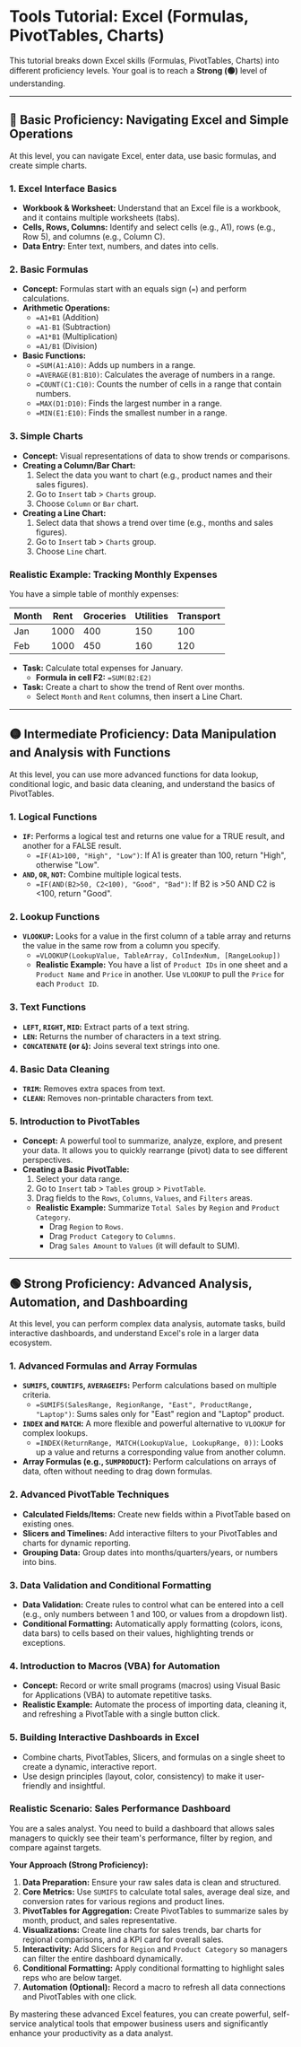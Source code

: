 # Tools Tutorial: Excel (Formulas, PivotTables, Charts)

This tutorial breaks down Excel skills (Formulas, PivotTables, Charts) into different proficiency levels. Your goal is to reach a **Strong (🟢)** level of understanding.

---

## 🔵 Basic Proficiency: Navigating Excel and Simple Operations

At this level, you can navigate Excel, enter data, use basic formulas, and create simple charts.

### 1. Excel Interface Basics

*   **Workbook & Worksheet:** Understand that an Excel file is a workbook, and it contains multiple worksheets (tabs).
*   **Cells, Rows, Columns:** Identify and select cells (e.g., A1), rows (e.g., Row 5), and columns (e.g., Column C).
*   **Data Entry:** Enter text, numbers, and dates into cells.

### 2. Basic Formulas

*   **Concept:** Formulas start with an equals sign (`=`) and perform calculations.
*   **Arithmetic Operations:**
    *   `=A1+B1` (Addition)
    *   `=A1-B1` (Subtraction)
    *   `=A1*B1` (Multiplication)
    *   `=A1/B1` (Division)
*   **Basic Functions:**
    *   `=SUM(A1:A10)`: Adds up numbers in a range.
    *   `=AVERAGE(B1:B10)`: Calculates the average of numbers in a range.
    *   `=COUNT(C1:C10)`: Counts the number of cells in a range that contain numbers.
    *   `=MAX(D1:D10)`: Finds the largest number in a range.
    *   `=MIN(E1:E10)`: Finds the smallest number in a range.

### 3. Simple Charts

*   **Concept:** Visual representations of data to show trends or comparisons.
*   **Creating a Column/Bar Chart:**
    1.  Select the data you want to chart (e.g., product names and their sales figures).
    2.  Go to `Insert` tab > `Charts` group.
    3.  Choose `Column` or `Bar` chart.
*   **Creating a Line Chart:**
    1.  Select data that shows a trend over time (e.g., months and sales figures).
    2.  Go to `Insert` tab > `Charts` group.
    3.  Choose `Line` chart.

### Realistic Example: Tracking Monthly Expenses

You have a simple table of monthly expenses:

| Month | Rent | Groceries | Utilities | Transport |
|-------|------|-----------|-----------|-----------|
| Jan   | 1000 | 400       | 150       | 100       |
| Feb   | 1000 | 450       | 160       | 120       |

*   **Task:** Calculate total expenses for January.
    *   **Formula in cell F2:** `=SUM(B2:E2)`
*   **Task:** Create a chart to show the trend of Rent over months.
    *   Select `Month` and `Rent` columns, then insert a Line Chart.

---

## 🟡 Intermediate Proficiency: Data Manipulation and Analysis with Functions

At this level, you can use more advanced functions for data lookup, conditional logic, and basic data cleaning, and understand the basics of PivotTables.

### 1. Logical Functions

*   **`IF`:** Performs a logical test and returns one value for a TRUE result, and another for a FALSE result.
    *   `=IF(A1>100, "High", "Low")`: If A1 is greater than 100, return "High", otherwise "Low".
*   **`AND`, `OR`, `NOT`:** Combine multiple logical tests.
    *   `=IF(AND(B2>50, C2<100), "Good", "Bad")`: If B2 is >50 AND C2 is <100, return "Good".

### 2. Lookup Functions

*   **`VLOOKUP`:** Looks for a value in the first column of a table array and returns the value in the same row from a column you specify.
    *   `=VLOOKUP(LookupValue, TableArray, ColIndexNum, [RangeLookup])`
    *   **Realistic Example:** You have a list of `Product IDs` in one sheet and a `Product Name` and `Price` in another. Use `VLOOKUP` to pull the `Price` for each `Product ID`.

### 3. Text Functions

*   **`LEFT`, `RIGHT`, `MID`:** Extract parts of a text string.
*   **`LEN`:** Returns the number of characters in a text string.
*   **`CONCATENATE` (or `&`):** Joins several text strings into one.

### 4. Basic Data Cleaning

*   **`TRIM`:** Removes extra spaces from text.
*   **`CLEAN`:** Removes non-printable characters from text.

### 5. Introduction to PivotTables

*   **Concept:** A powerful tool to summarize, analyze, explore, and present your data. It allows you to quickly rearrange (pivot) data to see different perspectives.
*   **Creating a Basic PivotTable:**
    1.  Select your data range.
    2.  Go to `Insert` tab > `Tables` group > `PivotTable`.
    3.  Drag fields to the `Rows`, `Columns`, `Values`, and `Filters` areas.
    *   **Realistic Example:** Summarize `Total Sales` by `Region` and `Product Category`.
        *   Drag `Region` to `Rows`.
        *   Drag `Product Category` to `Columns`.
        *   Drag `Sales Amount` to `Values` (it will default to SUM).

---

## 🟢 Strong Proficiency: Advanced Analysis, Automation, and Dashboarding

At this level, you can perform complex data analysis, automate tasks, build interactive dashboards, and understand Excel's role in a larger data ecosystem.

### 1. Advanced Formulas and Array Formulas

*   **`SUMIFS`, `COUNTIFS`, `AVERAGEIFS`:** Perform calculations based on multiple criteria.
    *   `=SUMIFS(SalesRange, RegionRange, "East", ProductRange, "Laptop")`: Sums sales only for "East" region and "Laptop" product.
*   **`INDEX` and `MATCH`:** A more flexible and powerful alternative to `VLOOKUP` for complex lookups.
    *   `=INDEX(ReturnRange, MATCH(LookupValue, LookupRange, 0))`: Looks up a value and returns a corresponding value from another column.
*   **Array Formulas (e.g., `SUMPRODUCT`):** Perform calculations on arrays of data, often without needing to drag down formulas.

### 2. Advanced PivotTable Techniques

*   **Calculated Fields/Items:** Create new fields within a PivotTable based on existing ones.
*   **Slicers and Timelines:** Add interactive filters to your PivotTables and charts for dynamic reporting.
*   **Grouping Data:** Group dates into months/quarters/years, or numbers into bins.

### 3. Data Validation and Conditional Formatting

*   **Data Validation:** Create rules to control what can be entered into a cell (e.g., only numbers between 1 and 100, or values from a dropdown list).
*   **Conditional Formatting:** Automatically apply formatting (colors, icons, data bars) to cells based on their values, highlighting trends or exceptions.

### 4. Introduction to Macros (VBA) for Automation

*   **Concept:** Record or write small programs (macros) using Visual Basic for Applications (VBA) to automate repetitive tasks.
*   **Realistic Example:** Automate the process of importing data, cleaning it, and refreshing a PivotTable with a single button click.

### 5. Building Interactive Dashboards in Excel

*   Combine charts, PivotTables, Slicers, and formulas on a single sheet to create a dynamic, interactive report.
*   Use design principles (layout, color, consistency) to make it user-friendly and insightful.

### Realistic Scenario: Sales Performance Dashboard

You are a sales analyst. You need to build a dashboard that allows sales managers to quickly see their team's performance, filter by region, and compare against targets.

**Your Approach (Strong Proficiency):**

1.  **Data Preparation:** Ensure your raw sales data is clean and structured.
2.  **Core Metrics:** Use `SUMIFS` to calculate total sales, average deal size, and conversion rates for various regions and product lines.
3.  **PivotTables for Aggregation:** Create PivotTables to summarize sales by month, product, and sales representative.
4.  **Visualizations:** Create line charts for sales trends, bar charts for regional comparisons, and a KPI card for overall sales.
5.  **Interactivity:** Add Slicers for `Region` and `Product Category` so managers can filter the entire dashboard dynamically.
6.  **Conditional Formatting:** Apply conditional formatting to highlight sales reps who are below target.
7.  **Automation (Optional):** Record a macro to refresh all data connections and PivotTables with one click.

By mastering these advanced Excel features, you can create powerful, self-service analytical tools that empower business users and significantly enhance your productivity as a data analyst.
